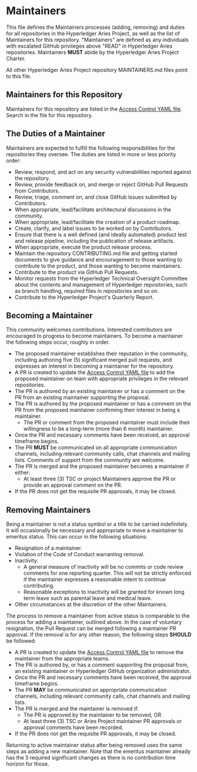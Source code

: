 # Maintainers

This file defines the Maintainers processes (adding, removing) and duties for all repositories in the Hyperledger Aries Project,
as well as the list of Maintainers for this repository. "Maintainers" are defined as any individuals with escalated GitHub privileges above
"READ" in Hyperledger Aries repositories. Maintainers **MUST** abide by the Hyperledger Aries Project Charter.

All other Hyperledger Aries Project repository MAINTAINERS.md files point to this file.

## Maintainers for this Repository

Maintainers for this repository are listed in the [Access Control YAML file].
Search in the file for this repository.

[Access Control YAML file]: https://github.com/hyperledger/governance/blob/main/access-control.yaml

## The Duties of a Maintainer

Maintainers are expected to fulfill the following responsibilities for the repositories they oversee. The duties are listed in more or less priority order:

- Review, respond, and act on any security vulnerabilities reported against the repository.
- Review, provide feedback on, and merge or reject GitHub Pull Requests from
  Contributors.
- Review, triage, comment on, and close GitHub Issues
  submitted by Contributors.
- When appropriate, lead/facilitate architectural discussions in the community.
- When appropriate, lead/facilitate the creation of a product roadmap.
- Create, clarify, and label issues to be worked on by Contributors.
- Ensure that there is a well defined (and ideally automated) product test and
  release pipeline, including the publication of release artifacts.
- When appropriate, execute the product release process.
- Maintain the repository CONTRIBUTING.md file and getting started documents to
  give guidance and encouragement to those wanting to contribute to the product, and those wanting to become maintainers.
- Contribute to the product via GitHub Pull Requests.
- Monitor requests from the Hyperledger Technical Oversight Committee about the
contents and management of Hyperledger repositories, such as branch handling,
required files in repositories and so on.
- Contribute to the Hyperledger Project's Quarterly Report.

## Becoming a Maintainer

This community welcomes contributions. Interested contributors are encouraged to
progress to become maintainers. To become a maintainer the following steps
occur, roughly in order.

- The proposed maintainer establishes their reputation in the community,
  including authoring five (5) significant merged pull requests, and expresses
  an interest in becoming a maintainer for the repository.
- A PR is created to update the [Access Control YAML file] to add the proposed maintainer on team with appropriate privileges in the relevant repositories.
- The PR is authored by an existing maintainer or has a comment on the PR from an existing maintainer supporting the proposal.
- The PR is authored by the proposed maintainer or has a comment on the PR from the proposed maintainer confirming their interest in being a maintainer.
  - The PR or comment from the proposed maintainer must include their
    willingness to be a long-term (more than 6 month) maintainer.
- Once the PR and necessary comments have been received, an approval timeframe begins.
- The PR **MUST** be communicated on all appropriate communication channels, including relevant community calls, chat channels and mailing lists. Comments of support from the community are welcome.
- The PR is merged and the proposed maintainer becomes a maintainer if either:
  - At least three (3) TSC or project Maintainers approve the PR or provide an approval comment on the PR.
- If the PR does not get the requisite PR approvals, it may be closed.

## Removing Maintainers

Being a maintainer is not a status symbol or a title to be carried
indefinitely. It will occasionally be necessary and appropriate to move a
maintainer to emeritus status. This can occur in the following situations:

- Resignation of a maintainer.
- Violation of the Code of Conduct warranting removal.
- Inactivity.
  - A general measure of inactivity will be no commits or code review comments
    for one reporting quarter. This will not be strictly enforced if
    the maintainer expresses a reasonable intent to continue contributing.
  - Reasonable exceptions to inactivity will be granted for known long term
    leave such as parental leave and medical leave.
- Other circumstances at the discretion of the other Maintainers.

The process to remove a maintainer from active status is comparable to the process for adding a maintainer, outlined above. In the case of voluntary
resignation, the Pull Request can be merged following a maintainer PR approval. If the removal is for any other reason, the following steps **SHOULD** be followed:

- A PR is created to update the [Access Control YAML file] to remove the maintainer from the appropriate teams.
- The PR is authored by, or has a comment supporting the proposal from, an existing maintainer or Hyperledger GitHub organization administrator.
- Once the PR and necessary comments have been received, the approval timeframe begins.
- The PR **MAY** be communicated on appropriate communication channels, including relevant community calls, chat channels and mailing lists.
- The PR is merged and the maintainer is removed if:
  - The PR is approved by the maintainer to be removed, OR
  - At least three (3) TSC or Aries Project maintainer PR approvals or approval comments have been recorded.
- If the PR does not get the requisite PR approvals, it may be closed.

Returning to active maintainer status after being removed uses the same steps as adding a
new maintainer. Note that the emeritus maintainer already has the 5 required
significant changes as there is no contribution time horizon for those.

